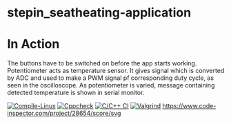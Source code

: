# stepin_seatheating-application
#  In Action

 The buttons have to be switched on before the app starts working.
 Potentiometer acts as temperature sensor. It gives signal which is converted by ADC and used to make a PWM signal pf corresponding duty cycle, as seen in the oscilloscope.
 As potentiometer is varied, message containing detected temperature is shown in serial monitor.


[![Compile-Linux](https://github.com/JettaLikhitha21/stepin_seatheating-application/actions/workflows/Compile.yml/badge.svg)](https://github.com/JettaLikhitha21/stepin_seatheating-application/actions/workflows/Compile.yml)
[![Cppcheck](https://github.com/JettaLikhitha21/stepin_seatheating-application/actions/workflows/CodeQulaity.yml/badge.svg)](https://github.com/JettaLikhitha21/stepin_seatheating-application/actions/workflows/CodeQulaity.yml)
[![C/C++ CI](https://github.com/JettaLikhitha21/stepin_seatheating-application/actions/workflows/c-build.yml/badge.svg)](https://github.com/JettaLikhitha21/stepin_seatheating-application/actions/workflows/c-build.yml)
[![Valgrind](https://github.com/JettaLikhitha21/stepin_seatheating-application/actions/workflows/Valgrind.yml/badge.svg)](https://github.com/JettaLikhitha21/stepin_seatheating-application/actions/workflows/Valgrind.yml)
https://www.code-inspector.com/project/28654/score/svg
